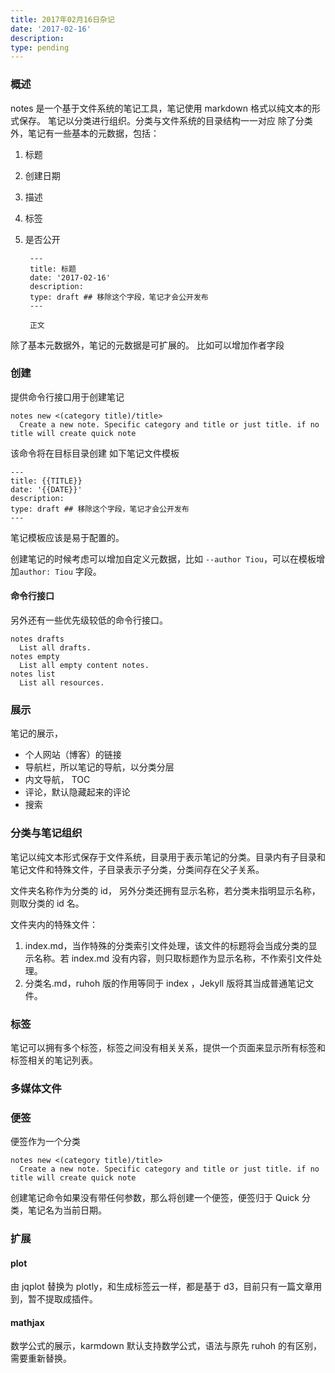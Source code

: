 ```yaml
---
title: 2017年02月16日杂记
date: '2017-02-16'
description:
type: pending
---
```


### 概述

notes 是一个基于文件系统的笔记工具，笔记使用 markdown 格式以纯文本的形式保存。
笔记以分类进行组织。分类与文件系统的目录结构一一对应
除了分类外，笔记有一些基本的元数据，包括：

1. 标题
2. 创建日期
3. 描述
4. 标签
5. 是否公开

        ---
        title: 标题
        date: '2017-02-16'
        description:
        type: draft ## 移除这个字段，笔记才会公开发布
        ---
      
        正文

除了基本元数据外，笔记的元数据是可扩展的。 比如可以增加作者字段

### 创建

提供命令行接口用于创建笔记

```shell
notes new <(category title)/title>
  Create a new note. Specific category and title or just title. if no title will create quick note
```

该命令将在目标目录创建 如下笔记文件模板

    ---
    title: {{TITLE}}
    date: '{{DATE}}'
    description:
    type: draft ## 移除这个字段，笔记才会公开发布
    ---

笔记模板应该是易于配置的。

创建笔记的时候考虑可以增加自定义元数据，比如 `--author Tiou`，可以在模板增加`author: Tiou` 字段。

#### 命令行接口

另外还有一些优先级较低的命令行接口。

    notes drafts
      List all drafts.
    notes empty
      List all empty content notes.
    notes list
      List all resources.

### 展示

笔记的展示，

- 个人网站（博客）的链接
- 导航栏，所以笔记的导航，以分类分层
- 内文导航， TOC
- 评论，默认隐藏起来的评论
- 搜索
 
### 分类与笔记组织

笔记以纯文本形式保存于文件系统，目录用于表示笔记的分类。目录内有子目录和笔记文件和特殊文件，子目录表示子分类，分类间存在父子关系。

文件夹名称作为分类的 id， 另外分类还拥有显示名称，若分类未指明显示名称，则取分类的 id 名。

文件夹内的特殊文件：

1. index.md，当作特殊的分类索引文件处理，该文件的标题将会当成分类的显示名称。若 index.md 没有内容，则只取标题作为显示名称，不作索引文件处理。
2. 分类名.md，ruhoh 版的作用等同于 index ，Jekyll 版将其当成普通笔记文件。

### 标签

笔记可以拥有多个标签，标签之间没有相关关系，提供一个页面来显示所有标签和标签相关的笔记列表。

### 多媒体文件



### 便签

便签作为一个分类


```shell
notes new <(category title)/title>
  Create a new note. Specific category and title or just title. if no title will create quick note
```

创建笔记命令如果没有带任何参数，那么将创建一个便签，便签归于 Quick 分类，笔记名为当前日期。

### 扩展

#### plot

由 jqplot 替换为 plotly，和生成标签云一样，都是基于 d3，目前只有一篇文章用到，暂不提取成插件。

#### mathjax

数学公式的展示，karmdown 默认支持数学公式，语法与原先 ruhoh 的有区别，需要重新替换。
